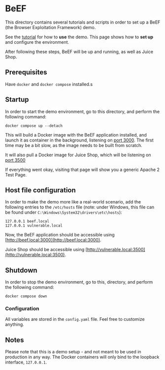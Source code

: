 # BeEF

This directory contains several tutorials and scripts in order to set up a BeEF
(the Browser Exploitation Framework) demo.

See the [tutorial](tutorial.md) for how to **use** the demo. This page shows how
to **set up** and configure the environment.

After following these steps, BeEF will be up and running, as well as Juice Shop.

## Prerequisites

Have `docker` and `docker compose` installed.s

## Startup

In order to start the demo environment, go to this directory, and perform the
following command:

```console
docker compose up --detach
```

This will build a Docker image with the BeEF application installed, and launch
it as container in the background, listening on
[port 3000](http://127.0.0.1:3000). The first time may be a bit slow, as the
image needs to be built from scratch.

It will also pull a Docker image for Juice Shop, which will be listening on
[port 3500](http://127.0.0.1:3500)

If everything went okay, visiting that page will show you a generic Apache 2
Test Page.

## Host file configuration

In order to make the demo more like a real-world scenario, add the following
entries to the `/etc/hosts` file (note: under Windows, this file can be found
under `C:\Windows\System32\drivers\etc\hosts`):

```
127.0.0.1 beef.local
127.0.0.1 vulnerable.local
```

Now, the BeEF application should be accessible using
[http://beef.local:3000](http://beef.local:3000).

Juice Shop should be accessible using
[http://vulnerable.local:3500](http://vulnerable.local:3500).

## Shutdown

In order to stop the demo environment, go to this, directory, and perform the
following command:

```console
docker compose down
```

### Configuration

All variables are stored in the `config.yaml` file. Feel free to customize
anything.

## Notes

Please note that this is a demo setup - and not meant to be used in production
in any way. The Docker containers will only bind to the loopback interface,
`127.0.0.1`.
